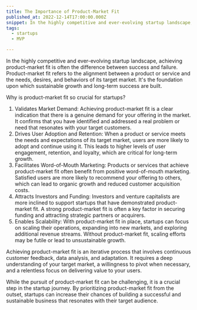 ```yaml
---
title: The Importance of Product-Market Fit
published_at: 2022-12-14T17:00:00.000Z
snippet: In the highly competitive and ever-evolving startup landscape, achieving product-market fit is often the difference between success and failure.
tags:
  - startups
  - MVP

---
```


In the highly competitive and ever-evolving startup landscape, achieving product-market fit is often the difference between success and failure. Product-market fit refers to the alignment between a product or service and the needs, desires, and behaviors of its target market. It's the foundation upon which sustainable growth and long-term success are built.

Why is product-market fit so crucial for startups?

  1. Validates Market Demand: Achieving product-market fit is a clear indication that there is a genuine demand for your offering in the market. It confirms that you have identified and addressed a real problem or need that resonates with your target customers.
  2. Drives User Adoption and Retention: When a product or service meets the needs and expectations of its target market, users are more likely to adopt and continue using it. This leads to higher levels of user engagement, retention, and loyalty, which are critical for long-term growth.
  3. Facilitates Word-of-Mouth Marketing: Products or services that achieve product-market fit often benefit from positive word-of-mouth marketing. Satisfied users are more likely to recommend your offering to others, which can lead to organic growth and reduced customer acquisition costs.
  4. Attracts Investors and Funding: Investors and venture capitalists are more inclined to support startups that have demonstrated product-market fit. A strong product-market fit is often a key factor in securing funding and attracting strategic partners or acquirers.
  5. Enables Scalability: With product-market fit in place, startups can focus on scaling their operations, expanding into new markets, and exploring additional revenue streams. Without product-market fit, scaling efforts may be futile or lead to unsustainable growth.

Achieving product-market fit is an iterative process that involves continuous customer feedback, data analysis, and adaptation. It requires a deep understanding of your target market, a willingness to pivot when necessary, and a relentless focus on delivering value to your users.

While the pursuit of product-market fit can be challenging, it is a crucial step in the startup journey. By prioritizing product-market fit from the outset, startups can increase their chances of building a successful and sustainable business that resonates with their target audience.